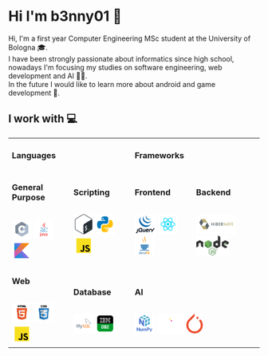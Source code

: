 # Hi I'm b3nny01 👋

Hi, I'm a first year Computer Engineering MSc student at the University of Bologna 🎓.<br/>
I have been strongly passionate about informatics since high school, nowadays I'm focusing my studies on software engineering, web development and AI 👨‍💻.<br/>
In the future I would like to learn more about android and game development 👾.

## I work with 💻
<table>
<tr></tr>
<tr><td colspan="2"><h3>Languages</h3></td> <td colspan="2"><h3>Frameworks</h3></td></tr>
<tr>
<td><h3>General Purpose</h3><br/>
<img src="_readmeImgs_/languages/c.svg" height="40px"/> <img src="_readmeImgs_/languages/java.svg" height="40px"/> <img src="_readmeImgs_/languages/kotlin.svg" height="40px"/> 
</td>
<td>
<h3>Scripting</h3><br/>
<img src="_readmeImgs_/languages/bash.svg" height="40px"/> <img src="_readmeImgs_/languages/python.svg" height="40px"/> <img src="_readmeImgs_/languages/javascript.svg" height="40px"/>
</td>
<td>
<h3>Frontend</h3><br/>
<img src="_readmeImgs_/frameworks/jquery.png" height="40px"> <img src="_readmeImgs_/frameworks/react.svg" height="40px"> <img src="_readmeImgs_/frameworks/javafx.png" height="40px">
</td>
<td>
<h3>Backend</h3><br/>
<img src="_readmeImgs_/frameworks/hibernate.svg" height="40px"> <img src="_readmeImgs_/frameworks/node.png" height="40px">
</td>
</tr>
<tr></tr>
<tr>
<td>
<h3>Web</h3><br/>
<img src="_readmeImgs_/languages/html.svg" height="40px"/> <img src="_readmeImgs_/languages/css.svg" height="40px"/> <img src="_readmeImgs_/languages/javascript.svg" height="40px"/>
</td>
<td>
<h3>Database</h3><br/>
<img src="_readmeImgs_/languages/mysql.svg" height="40px"/> <img src="_readmeImgs_/languages/db2.png" height="40px"/>
</td>
<td colspan="2">
<h3>AI</h3><br/>
<img src="_readmeImgs_/frameworks/numpy.png" height="40px"> <img src="_readmeImgs_/frameworks/pandas.svg" height="40px"> <img src="_readmeImgs_/frameworks/pytorch.png" height="40px">
</td>
</tr>
</table>
